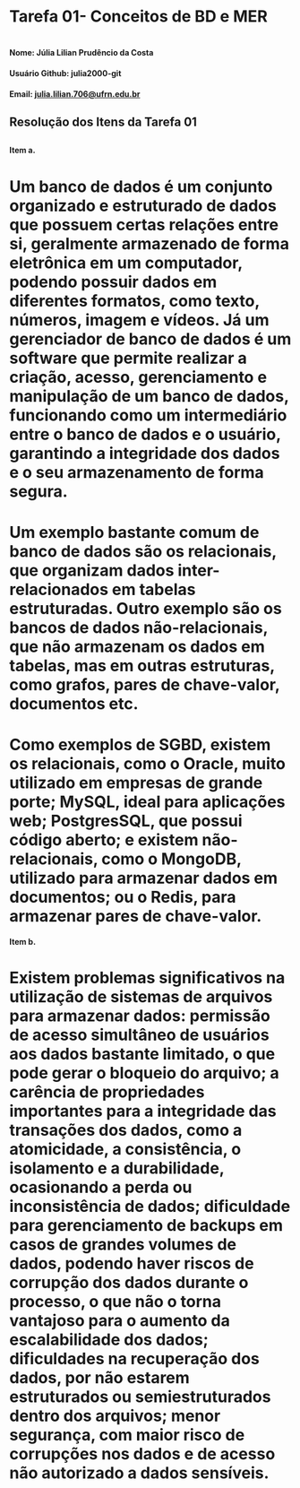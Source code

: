 # Tarefa 01- Conceitos de BD e MER <h1>
#### Nome: Júlia Lilian Prudêncio da Costa <h4>
#### Usuário Github: julia2000-git <h4> 
#### Email: julia.lilian.706@ufrn.edu.br <h4>

## Resolução dos Itens da Tarefa 01 <h2>

#### Item a. <h4>
# Um banco de dados é um conjunto organizado e estruturado de dados que possuem certas relações entre si, geralmente armazenado de forma eletrônica em um computador, podendo possuir dados em diferentes formatos, como texto, números, imagem e vídeos. Já um gerenciador de banco de dados é um software que permite realizar a criação, acesso, gerenciamento e manipulação de um banco de dados, funcionando como um intermediário entre o banco de dados e o usuário, garantindo a integridade dos dados e o seu armazenamento de forma segura. 
# Um exemplo bastante comum de banco de dados são os relacionais, que organizam dados inter-relacionados em tabelas estruturadas. Outro exemplo são os bancos de dados não-relacionais, que não armazenam os dados em tabelas, mas em outras estruturas, como grafos, pares de chave-valor, documentos etc.
# Como exemplos de SGBD, existem os relacionais, como o Oracle, muito utilizado em empresas de grande porte; MySQL, ideal para aplicações web; PostgresSQL, que possui código aberto; e existem não-relacionais, como o MongoDB, utilizado para armazenar dados em documentos; ou o Redis, para armazenar pares de chave-valor.

#### Item b. <h4>
# Existem problemas significativos na utilização de sistemas de arquivos para armazenar dados: permissão de acesso simultâneo de usuários aos dados bastante limitado, o que pode gerar o bloqueio do arquivo; a carência de propriedades importantes para a integridade das transações dos dados, como a atomicidade, a consistência, o isolamento e a durabilidade, ocasionando a perda ou inconsistência de dados; dificuldade para gerenciamento de backups em casos de grandes volumes de dados, podendo haver riscos de corrupção dos dados durante o processo, o que não o torna vantajoso para o aumento da escalabilidade dos dados; dificuldades na recuperação dos dados, por não estarem estruturados ou semiestruturados dentro dos arquivos; menor segurança, com maior risco de corrupções nos dados e de acesso não autorizado a dados sensíveis.




